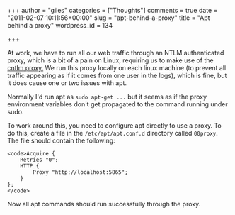 +++
author = "giles"
categories = ["Thoughts"]
comments = true
date = "2011-02-07 10:11:56+00:00"
slug = "apt-behind-a-proxy"
title = "Apt behind a proxy"
wordpress_id = 134

+++

At work, we have to run all our web traffic through an NTLM authenticated proxy, which is a bit of a pain on Linux, requiring us to make use of the [cntlm proxy.](http://cntlm.sourceforge.net/) We run this proxy locally on each linux machine (to prevent all traffic appearing as if it comes from one user in the logs), which is fine, but it does cause one or two issues with apt.

Normally I'd run apt as `sudo apt-get ...` but it seems as if the proxy environment variables don't get propagated to the command running under sudo.

To work around this, you need to configure apt directly to use a proxy. To do this, create a file in the `/etc/apt/apt.conf.d` directory called `00proxy`. The file should contain the following:

    
    <code>Acquire {
        Retries "0";
        HTTP {
            Proxy "http://localhost:5865";
        }
    };
    </code>


Now all apt commands should run successfully through the proxy.
